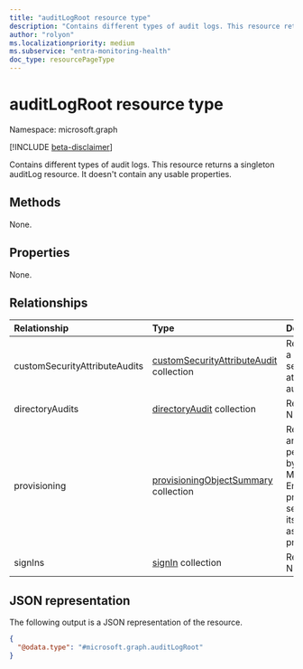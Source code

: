 ```yaml
---
title: "auditLogRoot resource type"
description: "Contains different types of audit logs. This resource returns a singleton auditLog resource. It doesn't contain any usable properties."
author: "rolyon"
ms.localizationpriority: medium
ms.subservice: "entra-monitoring-health"
doc_type: resourcePageType
---
```


# auditLogRoot resource type

Namespace: microsoft.graph

[!INCLUDE [beta-disclaimer](../../includes/beta-disclaimer.md)]

Contains different types of audit logs. This resource returns a singleton auditLog resource. It doesn't contain any usable properties.

## Methods

None.

## Properties

None.

## Relationships

|Relationship|Type|Description|
|:---|:---|:---|
|customSecurityAttributeAudits|[customSecurityAttributeAudit](../resources/customsecurityattributeaudit.md) collection|Represents a custom security attribute audit log.|
|directoryAudits|[directoryAudit](../resources/directoryaudit.md) collection|Read-only. Nullable.|
|provisioning|[provisioningObjectSummary](../resources/provisioningobjectsummary.md) collection|Represents an action performed by the Microsoft Entra provisioning service and its associated properties.|
|signIns|[signIn](../resources/signin.md) collection|Read-only. Nullable.|

## JSON representation

The following output is a JSON representation of the resource.

<!-- {
  "blockType": "resource",
  "keyProperty": "id",
  "@odata.type": "microsoft.graph.auditLogRoot",
  "openType": false
}
-->
``` json
{
  "@odata.type": "#microsoft.graph.auditLogRoot"
}
```

